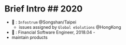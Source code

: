 # Brief Intro	## 2020
- :office: : `Infostrum` @Songshan/Taipei
  - issues assigned by `Global eSolutions` @HongKong
- :construction_worker: : Financial Software Engineer, 2018.04 - 
- maintain products
